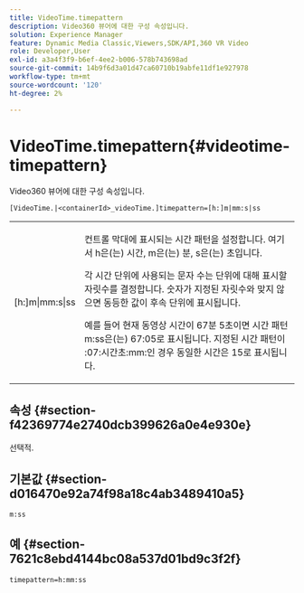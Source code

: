 ```yaml
---
title: VideoTime.timepattern
description: Video360 뷰어에 대한 구성 속성입니다.
solution: Experience Manager
feature: Dynamic Media Classic,Viewers,SDK/API,360 VR Video
role: Developer,User
exl-id: a3a4f3f9-b6ef-4ee2-b006-578b743698ad
source-git-commit: 14b9f6d3a01d47ca60710b19abfe11df1e927978
workflow-type: tm+mt
source-wordcount: '120'
ht-degree: 2%

---
```


# VideoTime.timepattern{#videotime-timepattern}

Video360 뷰어에 대한 구성 속성입니다.

`[VideoTime.|<containerId>_videoTime.]timepattern=[h:]m|mm:s|ss`

<table id="table_C616483932C2482CA9794DDD7313FD7C"> 
 <tbody> 
  <tr> 
   <td colname="col1"> <p> <span class="codeph"> [h:]m|mm:s|ss</span> </p> </td> 
   <td colname="col2"> <p> 컨트롤 막대에 표시되는 시간 패턴을 설정합니다. 여기서 <span class="codeph"> h</span>은(는) 시간, <span class="codeph"> m</span>은(는) 분, <span class="codeph"> s</span>은(는) 초입니다. </p> <p>각 시간 단위에 사용되는 문자 수는 단위에 대해 표시할 자릿수를 결정합니다. 숫자가 지정된 자릿수와 맞지 않으면 동등한 값이 후속 단위에 표시됩니다. </p> <p>예를 들어 현재 동영상 시간이 67분 5초이면 시간 패턴 <span class="codeph">m:ss</span>은(는) 67:05로 표시됩니다. 지정된 시간 패턴이 :07:시간<span class="codeph">초:mm:인 경우 동일한 시간은 1</span>5로 표시됩니다. </p> </td> 
  </tr> 
 </tbody> 
</table>

## 속성 {#section-f42369774e2740dcb399626a0e4e930e}

선택적.

## 기본값 {#section-d016470e92a74f98a18c4ab3489410a5}

`m:ss`

## 예 {#section-7621c8ebd4144bc08a537d01bd9c3f2f}

```
timepattern=h:mm:ss
```
